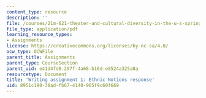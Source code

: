 ```yaml
---
content_type: resource
description: ''
file: /courses/21m-621-theater-and-cultural-diversity-in-the-u-s-spring-2008/8951c19038adfb674140965f9c60f669_MIT21M_621S08_unit1ethnicn.pdf
file_type: application/pdf
learning_resource_types:
- Assignments
license: https://creativecommons.org/licenses/by-nc-sa/4.0/
ocw_type: OCWFile
parent_title: Assignments
parent_type: CourseSection
parent_uid: e41d4fd0-297f-4a68-b16d-e8524a325a8a
resourcetype: Document
title: 'Writing assignment 1: Ethnic Notions response'
uid: 8951c190-38ad-fb67-4140-965f9c60f669
---
```

